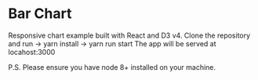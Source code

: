 # Bar Chart

Responsive chart example built with React and D3 v4.
Clone the repository and run -> yarn install
-> yarn run start
The app will be served at locahost:3000

P.S. Please ensure you have node 8+ installed on your machine.